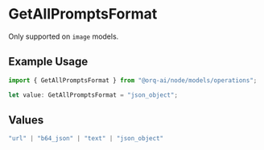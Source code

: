 # GetAllPromptsFormat

Only supported on `image` models.

## Example Usage

```typescript
import { GetAllPromptsFormat } from "@orq-ai/node/models/operations";

let value: GetAllPromptsFormat = "json_object";
```

## Values

```typescript
"url" | "b64_json" | "text" | "json_object"
```